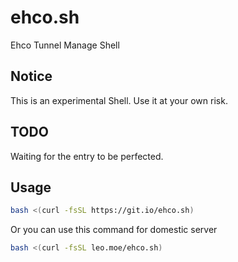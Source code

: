 # ehco.sh
Ehco Tunnel Manage Shell

## Notice

This is an experimental Shell. Use it at your own risk.

## TODO

Waiting for the entry to be perfected.

## Usage

```bash
bash <(curl -fsSL https://git.io/ehco.sh)
```
Or you can use this command for domestic server

```bash
bash <(curl -fsSL leo.moe/ehco.sh)
```
